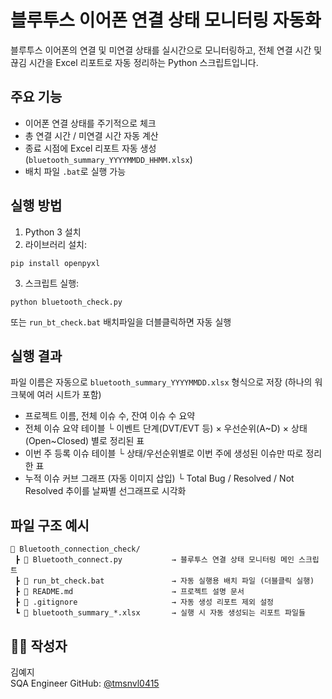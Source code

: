 # 블루투스 이어폰 연결 상태 모니터링 자동화

블루투스 이어폰의 연결 및 미연결 상태를 실시간으로 모니터링하고, 전체 연결 시간 및 끊김 시간을 Excel 리포트로 자동 정리하는 Python 스크립트입니다.



## 주요 기능

- 이어폰 연결 상태를 주기적으로 체크
- 총 연결 시간 / 미연결 시간 자동 계산
- 종료 시점에 Excel 리포트 자동 생성 (`bluetooth_summary_YYYYMMDD_HHMM.xlsx`)
- 배치 파일 `.bat`로 실행 가능



## 실행 방법

1. Python 3 설치
2. 라이브러리 설치:

```
pip install openpyxl
```

3. 스크립트 실행:

```
python bluetooth_check.py
```

또는 `run_bt_check.bat` 배치파일을 더블클릭하면 자동 실행



## 실행 결과

파일 이름은 자동으로 `bluetooth_summary_YYYYMMDD.xlsx` 형식으로 저장 (하나의 워크북에 여러 시트가 포함)

- 프로젝트 이름, 전체 이슈 수, 잔여 이슈 수 요약
- 전체 이슈 요약 테이블
  └ 이벤트 단계(DVT/EVT 등) × 우선순위(A~D) × 상태(Open~Closed) 별로 정리된 표
- 이번 주 등록 이슈 테이블
  └ 상태/우선순위별로 이번 주에 생성된 이슈만 따로 정리한 표
- 누적 이슈 커브 그래프 (자동 이미지 삽입)
  └ Total Bug / Resolved / Not Resolved 추이를 날짜별 선그래프로 시각화


## 파일 구조 예시

```
📁 Bluetooth_connection_check/
 ┣ 📄 Bluetooth_connect.py           → 블루투스 연결 상태 모니터링 메인 스크립트
 ┣ 📄 run_bt_check.bat               → 자동 실행용 배치 파일 (더블클릭 실행)
 ┣ 📄 README.md                      → 프로젝트 설명 문서
 ┣ 📄 .gitignore                     → 자동 생성 리포트 제외 설정
 ┗ 📄 bluetooth_summary_*.xlsx       → 실행 시 자동 생성되는 리포트 파일들
```


## 👩‍💻 작성자
김예지  
SQA Engineer
GitHub: [@tmsnvl0415](https://github.com/tmsnvl0415)
